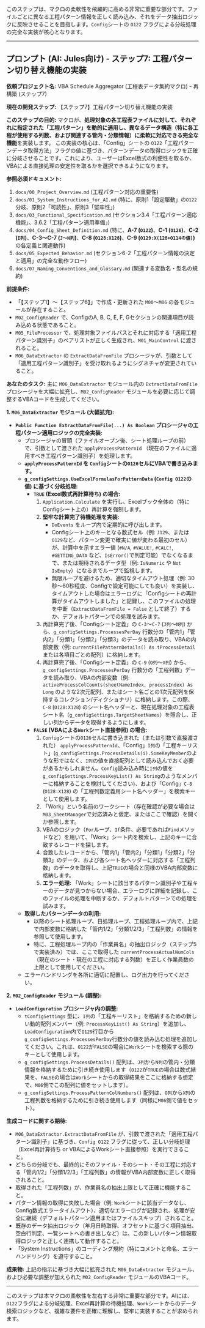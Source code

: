 このステップは、マクロの柔軟性を飛躍的に高める非常に重要な部分です。ファイルごとに異なる工程パターン情報を正しく読み込み、それをデータ抽出ロジックに反映させることを目指します。`Config`シートの `O122` フラグによる分岐処理の完全な実装が核心となります。

---

## プロンプト (AI: Jules向け) - ステップ7: 工程パターン切り替え機能の実装

**依頼プロジェクト名:** VBA Schedule Aggregator (工程表データ集約マクロ) - 再構築 (ステップ7)

**現在の開発ステップ:** 【ステップ7】工程パターン切り替え機能の実装

**このステップの目的:**
マクロが、**処理対象の各工程表ファイルに対して、それぞれに指定された「工程パターン」を動的に適用し、異なるデータ構造（特に各工程が使用する列数、および関連する管内・分類情報）に柔軟に対応できる完全な機能**を実装します。
この実装の核心は、「Config」シートの `O122`「工程パターンデータ取得方法」フラグの値に基づき、パターンデータの取得ロジックを正確に分岐させることです。これにより、ユーザーはExcel数式の利便性を取るか、VBAによる直接処理の安定性を取るかを選択できるようになります。

**参照必須ドキュメント:**
1.  `docs/00_Project_Overview.md` (工程パターン対応の重要性)
2.  `docs/01_System_Instructions_for_AI.md` (特に、原則1「設定駆動」の`O122`分岐、原則2「可読性」、原則3「堅牢性」)
3.  `docs/03_Functional_Specification.md` (セクション3.4「工程パターン適応機能」、3.6.2「工程パターン適用準備」)
4.  `docs/04_Config_Sheet_Definition.md` (特に、**A-7 (`O122`)**、**C-1 (`O126`)**、**C-2 (`I列`)**、**C-3～C-7 (`J～N列`)**、**C-8 (`O128:X128`)**、**C-9 (`O129:X(128+O114の値)`)** の各定義と関連動作)
5.  `docs/05_Expected_Behavior.md` (セクション6-2「工程パターン情報の決定と適用」の完全な動作フロー)
6.  `docs/07_Naming_Conventions_and_Glossary.md` (関連する変数名・型名の規約)

**前提条件:**
*   「【ステップ1】～【ステップ6】」で作成・更新された `M00`～`M06` の各モジュールが存在すること。
*   `M02_ConfigReader` で、ConfigのA, B, C, E, F, Gセクションの関連項目が読み込める状態であること。
*   `M05_FileProcessor` で、処理対象ファイルパスとそれに対応する「適用工程パターン識別子」のペアリストが正しく生成され、`M01_MainControl` に渡されること。
*   `M06_DataExtractor` の `ExtractDataFromFile` プロシージャが、引数として「適用工程パターン識別子」を受け取れるようにシグネチャが変更されていること。

**あなたのタスク:**
主に `M06_DataExtractor` モジュール内の `ExtractDataFromFile` プロシージャを大幅に拡充し、`M02_ConfigReader` モジュールを必要に応じて調整するVBAコードを生成してください。

**1. `M06_DataExtractor` モジュール (大幅拡充):**

*   **`Public Function ExtractDataFromFile(...) As Boolean` プロシージャの工程パターン適用ロジックの完全実装:**
    *   プロシージャの冒頭（ファイルオープン後、シート処理ループの前）で、引数として渡された `applyProcessPatternId` （現在のファイルに適用すべき工程パターン識別子）を処理します。
    *   **`applyProcessPatternId` を `Config`シートの`O126`セルにVBAで書き込みます。**
    *   **`g_configSettings.UseExcelFormulasForPatternData` (`Config O122`の値) に基づく分岐処理:**
        *   **`TRUE` (Excel数式再計算待ち) の場合:**
            1.  `Application.Calculate` を実行し、Excelブック全体の（特にConfigシート上の）再計算を強制します。
            2.  **堅牢な計算完了待機処理を実装:**
                *   `DoEvents` をループ内で定期的に呼び出します。
                *   Configシート上のキーとなる数式セル（例: `J129`、または`O129`など、パターン変更で確実に値が変わる最初のセル）が、計算中を示すエラー値 (`#N/A`, `#VALUE!`, `#CALC!`, `#GETTING_DATA` など、`IsError()`で判定可能）でなくなるまで、または期待されるデータ型（例: `IsNumeric` や `Not IsEmpty`）になるまでループで監視します。
                *   無限ループを避けるため、適切なタイムアウト処理（例: 30秒～60秒程度、Configで設定可能にしても良い）を実装し、タイムアウトした場合はエラーログに「Configシートの再計算がタイムアウトしました」と記録し、このファイルの処理を中断（`ExtractDataFromFile = False` として終了）するか、デフォルトパターンでの処理を試みます。
            3.  再計算完了後、「Configシート定義」の `C-3`～`C-7` (`J列`～`N列`) から、`g_configSettings.ProcessesPerDay` 行数分の「管内1」「管内2」「分類1」「分類2」「分類3」のデータを読み取り、VBAの内部変数（例: `currentFilePatternDetails() As tProcessDetail` または各項目ごとの配列）に格納します。
            4.  再計算完了後、「Configシート定義」の `C-9` (`O列`～`X列`) から、`g_configSettings.ProcessesPerDay` 行数分の「工程列数」データを読み取り、VBAの内部変数（例: `activeProcessColCounts(sheetNameIndex, processIndex) As Long` のような2次元配列、またはシート名ごとの1次元配列を保持するコレクション/ディクショナリ）に格納します。この際、`C-8` (`O128:X128`) のシート名ヘッダーと、現在処理対象の工程表シート名（`g_configSettings.TargetSheetNames`）を照合し、正しい列からデータを取得するようにします。
        *   **`FALSE` (VBAによる`Work`シート直接参照) の場合:**
            1.  `Config`シートの`O126`セルに書き込まれた（または引数で直接渡された） `applyProcessPatternId`、「Config」`I列`の「工程キーリスト」(`g_configSettings.ProcessDetails(i).SomeKeyMember`のような形ではなく、`I列`の値を直接配列として読み込んでおく必要があるかもしれません。`Config`読み込み時に`I列`の値を`g_configSettings.ProcessKeyList() As String`のようなメンバーに格納することを検討してください)、および「Config」`C-8` (`O128:X128`) の「工程列数定義用シート名ヘッダー」を検索キーとして使用します。
            2.  「Work」という名前のワークシート（存在確認が必要な場合は`M03_SheetManager`で対応済みと仮定、またはここで確認）を開くか参照します。
            3.  VBAのロジック（`For`ループ、`If`条件、必要であれば`Find`メソッドなど）を用いて、「Work」シート内を検索し、上記のキーに合致するレコードを探します。
            4.  合致したレコードから、「管内1」「管内2」「分類1」「分類2」「分類3」のデータ、および各シート名ヘッダーに対応する「工程列数」のデータを取得し、上記`TRUE`の場合と同様のVBA内部変数に格納します。
            5.  **エラー処理:** 「Work」シートに該当するパターン識別子や工程キーのデータが見つからない場合、エラーログに詳細を記録し、このファイルの処理を中断するか、デフォルトパターンでの処理を試みます。
    *   **取得したパターンデータの利用:**
        *   以降のシート処理ループ、日処理ループ、工程処理ループ内で、上記で内部変数に格納した「管内1/2」「分類1/2/3」「工程列数」の情報を参照して使用します。
        *   特に、工程処理ループ内の「作業員名」の抽出ロジック（ステップ5で実装済み）では、ここで取得した `currentProcessActualNumCols`（現在のシート・現在の工程に対応する列数）を正しく作業員数の上限として使用してください。
    *   エラーハンドリングを各所に適切に配置し、ログ出力を行ってください。

**2. `M02_ConfigReader` モジュール (調整):**

*   **`LoadConfiguration` プロシージャ内の調整:**
    *   `tConfigSettings` 型に、`I列`の「工程キーリスト」を格納するための新しい動的配列メンバー（例: `ProcessKeyList() As String`）を追加し、`LoadConfiguration`内で`I129`行目から`g_configSettings.ProcessesPerDay`行数分の値を読み込む処理を追加してください。これは、`O122`が`FALSE`の場合に`Work`シートを検索する際のキーとして使用します。
    *   `g_configSettings.ProcessDetails()` 配列は、`J列`から`N列`の管内・分類情報を格納するために引き続き使用します（`O122`が`TRUE`の場合は数式結果を、`FALSE`の場合は`Work`シートからの取得結果をここに格納する想定で、`M06`側でこの配列に値をセットします）。
    *   `g_configSettings.ProcessPatternColNumbers()` 配列は、`O列`から`X列`の工程列数を格納するために引き続き使用します（同様に`M06`側で値をセット）。

**生成コードに関する期待:**
*   `M06_DataExtractor.ExtractDataFromFile` が、引数で渡された「適用工程パターン識別子」に基づき、`Config O122` フラグに従って、正しい分岐処理（Excel再計算待ち or VBAによるWorkシート直接参照）を実行できること。
*   どちらの分岐でも、最終的にそのファイル・そのシート・その工程に対応する「管内1/2」「分類1/2/3」「工程列数」の情報がVBA内部変数に正しく取得されること。
*   取得された「工程列数」が、作業員名の抽出上限として正確に機能すること。
*   パターン情報の取得に失敗した場合（例: `Work`シートに該当データなし、Config数式エラータイムアウト）、適切なエラーログが記録され、処理が安全に継続（デフォルトパターン適用またはファイルスキップ）されること。
*   既存のデータ抽出ロジック（年月日時取得、オフセットに基づく項目抽出、空白行判定、一覧シートへの書き出しなど）は、この新しいパターン情報取得ロジックと正しく連携して動作すること。
*   「System Instructions」のコーディング規約（特にコメントと命名、エラーハンドリング）を遵守すること。

**成果物:**
上記の指示に基づき大幅に拡充された `M06_DataExtractor` モジュール、および必要な調整が加えられた `M02_ConfigReader` モジュールのVBAコード。

---

このステップは本マクロの柔軟性を左右する非常に重要な部分です。AIには、`O122`フラグによる分岐処理、Excel再計算の待機処理、`Work`シートからのデータ検索ロジックなど、複雑な要件を正確に理解し、堅牢に実装することが求められます。